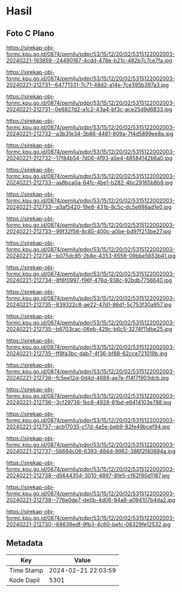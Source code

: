 # Hasil

## Foto C Plano

https://sirekap-obj-formc.kpu.go.id/0874/pemilu/pdpr/53/15/12/20/02/5315122002003-20240221-193859--24490187-4cdd-478e-b21c-482b7c7ce7fa.jpg

https://sirekap-obj-formc.kpu.go.id/0874/pemilu/pdpr/53/15/12/20/02/5315122002003-20240221-212731--64771331-7c71-48d2-a14e-7ce395b397a3.jpg

https://sirekap-obj-formc.kpu.go.id/0874/pemilu/pdpr/53/15/12/20/02/5315122002003-20240221-212731--0e6827d2-a1c2-43a4-bf3c-ace25d9d6833.jpg

https://sirekap-obj-formc.kpu.go.id/0874/pemilu/pdpr/53/15/12/20/02/5315122002003-20240221-212732--a3b31e34-3b86-4481-809a-7f4d5899ee8a.jpg

https://sirekap-obj-formc.kpu.go.id/0874/pemilu/pdpr/53/15/12/20/02/5315122002003-20240221-212732--17f84b54-7d06-4f93-a5e4-48584142b6a0.jpg

https://sirekap-obj-formc.kpu.go.id/0874/pemilu/pdpr/53/15/12/20/02/5315122002003-20240221-212733--aa8bca0a-64fc-4be1-b282-4bc29165b8b9.jpg

https://sirekap-obj-formc.kpu.go.id/0874/pemilu/pdpr/53/15/12/20/02/5315122002003-20240221-212733--a3af5420-19e8-431b-8c5c-dc5e698ad1e0.jpg

https://sirekap-obj-formc.kpu.go.id/0874/pemilu/pdpr/53/15/12/20/02/5315122002003-20240221-212733--99f32f56-8c85-400c-a0be-bd97f213be27.jpg

https://sirekap-obj-formc.kpu.go.id/0874/pemilu/pdpr/53/15/12/20/02/5315122002003-20240221-212734--b075dc85-2b8e-4353-8559-09bbe5653b41.jpg

https://sirekap-obj-formc.kpu.go.id/0874/pemilu/pdpr/53/15/12/20/02/5315122002003-20240221-212734--8f6f0997-f96f-476d-938c-92bdb7756640.jpg

https://sirekap-obj-formc.kpu.go.id/0874/pemilu/pdpr/53/15/12/20/02/5315122002003-20240221-212735--839322c8-ae22-47d1-86d1-5c753f30a957.jpg

https://sirekap-obj-formc.kpu.go.id/0874/pemilu/pdpr/53/15/12/20/02/5315122002003-20240221-212735--b6703cac-06eb-429c-b6c5-3274f11dbe25.jpg

https://sirekap-obj-formc.kpu.go.id/0874/pemilu/pdpr/53/15/12/20/02/5315122002003-20240221-212735--ff8fa3bc-dab7-4f36-bf88-62cce721019b.jpg

https://sirekap-obj-formc.kpu.go.id/0874/pemilu/pdpr/53/15/12/20/02/5315122002003-20240221-212736--fc5ee12d-0d4d-4688-ae7e-f14f7f903dcb.jpg

https://sirekap-obj-formc.kpu.go.id/0874/pemilu/pdpr/53/15/12/20/02/5315122002003-20240221-212736--3cf29736-1bc6-4928-81bd-e6414103e788.jpg

https://sirekap-obj-formc.kpu.go.id/0874/pemilu/pdpr/53/15/12/20/02/5315122002003-20240221-212737--acb17035-c17d-4a5e-beb9-82fe49bcef94.jpg

https://sirekap-obj-formc.kpu.go.id/0874/pemilu/pdpr/53/15/12/20/02/5315122002003-20240221-212737--56684c06-6393-484d-9962-386f2f40694a.jpg

https://sirekap-obj-formc.kpu.go.id/0874/pemilu/pdpr/53/15/12/20/02/5315122002003-20240221-212738--d5644354-3010-4897-8fe5-cf62f90d1187.jpg

https://sirekap-obj-formc.kpu.go.id/0874/pemilu/pdpr/53/15/12/20/02/5315122002003-20240221-212738--776e0de7-de0b-4d06-84a9-a094107b4da2.jpg

https://sirekap-obj-formc.kpu.go.id/0874/pemilu/pdpr/53/15/12/20/02/5315122002003-20240221-212730--68639edf-9fb3-4c60-befc-08329fe12532.jpg


## Metadata

| Key        | Value               |
| ---------- | ------------------- |
| Time Stamp | 2024-02-21 22:03:59 |
| Kode Dapil | 5301                |



